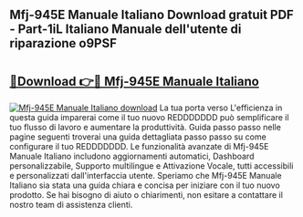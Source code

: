 ## Mfj-945E Manuale Italiano Download gratuit PDF - Part-1iL Italiano Manuale dell'utente di riparazione o9PSF

# <h2><a href="http://dfg8m4k.blite.top/?on=Mfj-945E+Manuale+Italiano">🔗Download 👉🔴 Mfj-945E Manuale Italiano</a></h2>

[![Mfj-945E Manuale Italiano download](https://i.imgur.com/lujVjoI.png)](http://dfg8m4k.blite.top/?on=Mfj-945E+Manuale+Italiano)
La tua porta verso L'efficienza in questa guida imparerai come il tuo nuovo REDDDDDDD può semplificare il tuo flusso di lavoro e aumentare la produttività. Guida passo passo nelle pagine seguenti troverai una guida dettagliata passo passo su come configurare il tuo REDDDDDDD. Le funzionalità avanzate di Mfj-945E Manuale Italiano includono aggiornamenti automatici, Dashboard personalizzabile, Supporto multilingue e Attivazione Vocale, tutti accessibili e personalizzati dall'interfaccia utente. Speriamo che Mfj-945E Manuale Italiano sia stata una guida chiara e concisa per iniziare con il tuo nuovo prodotto. Se hai bisogno di aiuto o chiarimenti, non esitare a contattare il nostro team di assistenza clienti.
